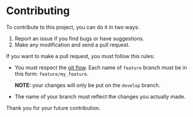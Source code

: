 # Contributing

To contribute to this project, you can do it in two ways:

1. Report an issue if you find bugs or have suggestions.
2. Make any modification and send a pull request.

If you want to make a pull request, you must follow this rules:

- You must respect the [git
flow](http://nvie.com/posts/a-successful-git-branching-model/). Each name of
`feature` branch must be in this form: `feature/my_feature`.

	**NOTE:** your changes will only be put on the `develop` branch.

- The name of your branch must reflect the changes you actually made.

Thank you for your future contribution.
